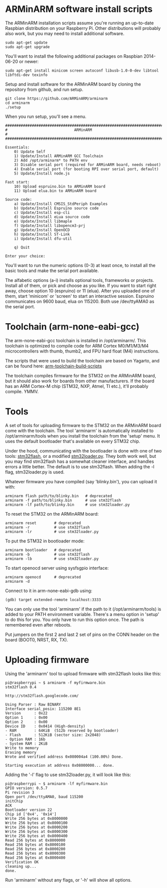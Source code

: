 ARMinARM software install scripts
=================================

The ARMinARM installation scripts assume you're running an up-to-date Raspbian distribution on your Raspberry Pi. Other distributions will probably also work, but you may need to install additional software.

    sudo apt-get update
    sudo apt-get upgrade

You'll want to install the following additional packages on Raspbian 2014-06-20 or newer:

    sudo apt-get install minicom screen autoconf libusb-1.0-0-dev libtool libftdi-dev texinfo

Setup and install software for the ARMinARM board by cloning the repository from github, and run setup.

    git clone https://github.com/ARMinARM/arminarm
    cd arminarm
    ./setup

When you run setup, you'll see a menu.

    #######################################################################
    #                              ARMinARM                               #
    #######################################################################
    
    Essentials:
        0) Update Self
        1) Update/Install ARMinARM GCC Toolchain
        2) Add /opt/arminarm* to PATH env
        3) Disable serial port (required for ARMinARM board, needs reboot)
        4) Enable serial port (for booting RPI over serial port, default)
        5) Update/Install node.js
    
    Fast start:
        10) Upload espruino.bin to ARMinARM board
        11) Upload elua.bin to ARMinARM board
    
    Source code:
        a) Update/Install CMSIS_StdPeriph Examples
        b) Update/Install Espruino source code
        c) Update/Install esp-cli
        d) Update/Install eLua source code
        e) Update/Install libmaple
        f) Update/Install libopencm3-prj
        g) Update/Install OpenOCD
        h) Update/Install ST-Link
        i) Update/Install dfu-util
    
        q) Quit
    
    Enter your choice:

You'll want to run the numeric options (0-3) at least once, to install all the basic tools and make the serial port available.

The alfabetic options (a-i) installs optional tools, frameworks or projects. Install all of them, or pick and choose as you like. If you want to start right away, choose option 10 (espruino) or 11 (elua). After you uploaded one of them, start 'minicom' or 'screen' to start an interactive session. Espruino communicates on 9600 baud, elua on 115200. Both use /dev/ttyAMA0 as the serial port.

Toolchain (arm-none-eabi-gcc)
=============================

The arm-none-eabi-gcc toolchain is installed in /opt/arminarm/. This toolchain is optimized to compile code for ARM Cortex M0/M1/M3/M4 microcontrollers with thumb, thumb2, and FPU hard float (M4) instructions.

The scripts that were used to build the toolchain are based on Yagarto, and can be found here: [arm-toolchain-build-scripts](https://github.com/ARMinARM/arm-toolchain-build-scripts)

The toolchain compiles firmware for the STM32 on the ARMinARM board, but it should also work for boards from other manufacturers. If the board has an ARM Cortex-M chip (STM32, NXP, Atmel, TI etc.), it'll probably compile. YMMV.

Tools
=====
A set of tools for uploading firmware to the STM32 on the ARMinARM board come with the toolchain. The tool 'arminarm' is automatically installed to /opt/arminarm/tools when you install the toolchain from the 'setup' menu. It uses the default bootloader that's available on every STM32 chip.

Under the hood, communicating with the bootloader is done with one of two tools: [stm32flash](https://code.google.com/p/stm32flash/), or a modified [stm32loader.py](https://github.com/jsnyder/stm32loader). They both work well, but you may find stm32flash has a somewhat cleaner interface, and handles errors a little better. The default is to use stm32flash. When adding the -l flag, stm32loader.py is used.

Whatever firmware you have compiled (say 'blinky.bin'), you can upload it with:

    arminarm flash path/to/blinky.bin   # deprecated
    arminarm -f path/to/blinky.bin      # use stm32flash
    arminarm -lf path/to/blinky.bin     # use stm32loader.py

To reset the STM32 on the ARMinARM board:

    arminarm reset        # deprecated
    arminarm -r           # use stm32flash
    arminarm -lr          # use stm32loader.py

To put the STM32 in bootloader mode:

    arminarm bootloader   # deprecated
    arminarm -b           # use stm32flash
    arminarm -lb          # use stm32loader.py

To start openocd server using sysfsgpio interface:

    arminarm openocd      # deprecated
    arminarm -d

Connect to it in arm-none-eabi-gdb using:

    (gdb) target extended-remote localhost:3333

You can only use the tool 'arminarm' if the path to it (/opt/arminarm/tools) is added to your PATH environment variable. There's a menu option in 'setup' to do this for you. You only have to run this option once. The path is remembered even after reboots.

Put jumpers on the first 2 and last 2 set of pins on the CONN header on the board (BOOT0, NRST, RX, TX).

Uploading firmware
==================

Using the 'arminarm' tool to upload firmware with stm32flash looks like this:

    pi@raspberrypi ~ $ arminarm -f myfirmware.bin 
    stm32flash 0.4

    http://stm32flash.googlecode.com/

    Using Parser : Raw BINARY
    Interface serial_posix: 115200 8E1
    Version      : 0x22
    Option 1     : 0x00
    Option 2     : 0x00
    Device ID    : 0x0414 (High-density)
    - RAM        : 64KiB  (512b reserved by bootloader)
    - Flash      : 512KiB (sector size: 2x2048)
    - Option RAM : 16b
    - System RAM : 2KiB
    Write to memory
    Erasing memory
    Wrote and verified address 0x080004a4 (100.00%) Done.

    Starting execution at address 0x08000000... done.

Adding the '-l' flag to use stm32loader.py, it will look like this:

    pi@raspberrypi ~ $ arminarm -lf myfirmware.bin 
    GPIO version: 0.5.7
    Pi revision 3
    Open port /dev/ttyAMA0, baud 115200
    initChip
    ACK
    Bootloader version 22
    Chip id ['0x4', '0x14']
    Write 256 bytes at 0x8000000
    Write 256 bytes at 0x8000100
    Write 256 bytes at 0x8000200
    Write 256 bytes at 0x8000300
    Write 256 bytes at 0x8000400
    Read 256 bytes at 0x8000000
    Read 256 bytes at 0x8000100
    Read 256 bytes at 0x8000200
    Read 256 bytes at 0x8000300
    Read 256 bytes at 0x8000400
    Verification OK
    cleaning up...
    done.

Run 'arminarm' without any flags, or '-h' will show all options.

